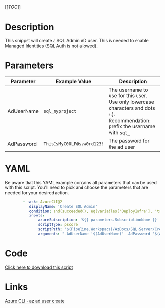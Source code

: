 [[_TOC_]]

# Description

This snippet will create a SQL Admin AD user. This is needed to enable Managed Identities (SQL Auth is not allowed).

# Parameters

| Parameter  | Example Value              | Description                                                                                                                    |
| ---------- | -------------------------- | ------------------------------------------------------------------------------------------------------------------------------ |
| AdUserName | `sql_myproject`            | The username to use for this user. Use only lowercase characters and dots (.). Recommendation: prefix the username with `sql_` |
| AdPassword | `ThisIsMyC00LP@ssw0rd123!` | The password for the ad user                                                                                                   |

# YAML

Be aware that this YAML example contains all parameters that can be used with this script. You'll need to pick and choose the parameters that are needed for your desired action.

```yaml
        - task: AzureCLI@2
           displayName: 'Create SQL Admin'
           condition: and(succeeded(), eq(variables['DeployInfra'], 'true'))
           inputs:
               azureSubscription: '${{ parameters.SubscriptionName }}'
               scriptType: pscore
               scriptPath: '$(Pipeline.Workspace)/AzDocs/SQL-Server/Create-SQL-Admin.ps1'
               arguments: "-AdUserName '$(AdUserName)' -AdPassword '$(AdPassword)'"
```

# Code

[Click here to download this script](../../../../src/SQL-Server/Create-SQL-Admin.ps1)

# Links

[Azure CLI - az ad user create](https://docs.microsoft.com/en-us/cli/azure/ad/user?view=azure-cli-latest#az_ad_user_create)
